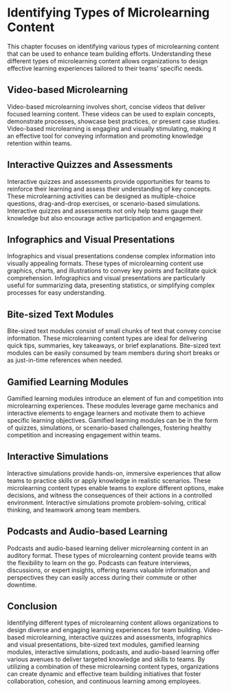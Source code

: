 Identifying Types of Microlearning Content
===================================================

This chapter focuses on identifying various types of microlearning content that can be used to enhance team building efforts. Understanding these different types of microlearning content allows organizations to design effective learning experiences tailored to their teams' specific needs.

Video-based Microlearning
-------------------------

Video-based microlearning involves short, concise videos that deliver focused learning content. These videos can be used to explain concepts, demonstrate processes, showcase best practices, or present case studies. Video-based microlearning is engaging and visually stimulating, making it an effective tool for conveying information and promoting knowledge retention within teams.

Interactive Quizzes and Assessments
-----------------------------------

Interactive quizzes and assessments provide opportunities for teams to reinforce their learning and assess their understanding of key concepts. These microlearning activities can be designed as multiple-choice questions, drag-and-drop exercises, or scenario-based simulations. Interactive quizzes and assessments not only help teams gauge their knowledge but also encourage active participation and engagement.

Infographics and Visual Presentations
-------------------------------------

Infographics and visual presentations condense complex information into visually appealing formats. These types of microlearning content use graphics, charts, and illustrations to convey key points and facilitate quick comprehension. Infographics and visual presentations are particularly useful for summarizing data, presenting statistics, or simplifying complex processes for easy understanding.

Bite-sized Text Modules
-----------------------

Bite-sized text modules consist of small chunks of text that convey concise information. These microlearning content types are ideal for delivering quick tips, summaries, key takeaways, or brief explanations. Bite-sized text modules can be easily consumed by team members during short breaks or as just-in-time references when needed.

Gamified Learning Modules
-------------------------

Gamified learning modules introduce an element of fun and competition into microlearning experiences. These modules leverage game mechanics and interactive elements to engage learners and motivate them to achieve specific learning objectives. Gamified learning modules can be in the form of quizzes, simulations, or scenario-based challenges, fostering healthy competition and increasing engagement within teams.

Interactive Simulations
-----------------------

Interactive simulations provide hands-on, immersive experiences that allow teams to practice skills or apply knowledge in realistic scenarios. These microlearning content types enable teams to explore different options, make decisions, and witness the consequences of their actions in a controlled environment. Interactive simulations promote problem-solving, critical thinking, and teamwork among team members.

Podcasts and Audio-based Learning
---------------------------------

Podcasts and audio-based learning deliver microlearning content in an auditory format. These types of microlearning content provide teams with the flexibility to learn on the go. Podcasts can feature interviews, discussions, or expert insights, offering teams valuable information and perspectives they can easily access during their commute or other downtime.

Conclusion
----------

Identifying different types of microlearning content allows organizations to design diverse and engaging learning experiences for team building. Video-based microlearning, interactive quizzes and assessments, infographics and visual presentations, bite-sized text modules, gamified learning modules, interactive simulations, podcasts, and audio-based learning offer various avenues to deliver targeted knowledge and skills to teams. By utilizing a combination of these microlearning content types, organizations can create dynamic and effective team building initiatives that foster collaboration, cohesion, and continuous learning among employees.
